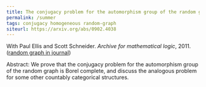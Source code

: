 ```yaml
---
title: The conjugacy problem for the automorphism group of the random graph
permalink: /summer
tags: conjugacy homogeneous random-graph
siteurl: https://arxiv.org/abs/0902.4038
---
```


With Paul Ellis and Scott Schneider. *Archive for mathematical logic*, 2011.  ([random graph in journal](https://dx.doi.org/10.1007/s00153-010-0210-y))<!--more-->

Abstract: We prove that the conjugacy problem for the automorphism group of the random graph is Borel complete, and discuss the analogous problem for some other countably categorical structures.
